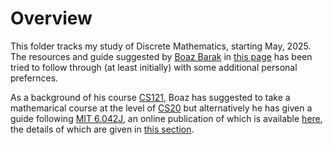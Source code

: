 # Overview

This folder tracks my study of Discrete Mathematics, starting May, 2025. The resources and guide suggested by [Boaz Barak](boazbarak.org) in [this page](https://cs121.boazbarak.org/background/) has been tried to follow through (at least initially) with some additional personal prefernces. 

As a background of his course [CS121](cs121.boazbara.org), Boaz has suggested to take a mathemarical course at the level of [CS20](https://lewis.seas.harvard.edu/pages/harvard-computer-science-20-discrete-mathematics-computer-science) but alternatively he has given a guide following [MIT 6.042J](https://ocw.mit.edu/courses/6-042j-mathematics-for-computer-science-fall-2010/), an online publication of which is available [here](https://openlearninglibrary.mit.edu/courses/course-v1:OCW+6.042J+2T2019/about), the details of which are given in [this section](https://cs121.boazbarak.org/background/#self-study-using-mit-6-042j).